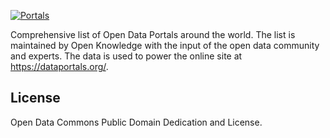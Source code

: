 [![Portals](https://github.com/okfn/dataportals.org/actions/workflows/frictionless.yaml/badge.svg)](https://repository.frictionlessdata.io/pages/dashboard.html?user=okfn&repo=dataportals.org&flow=portals)

Comprehensive list of Open Data Portals around the world. The list is
maintained by Open Knowledge with the input of the open data community and
experts. The data is used to power the online site at https://dataportals.org/.

## License

Open Data Commons Public Domain Dedication and License.
